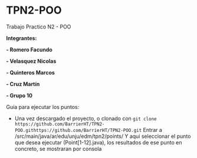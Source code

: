 # TPN2-POO

Trabajo Practico N2 - POO

**Integrantes:**

**- Romero Facundo**

**- Velasquez Nicolas**

**- Quinteros Marcos**

**- Cruz Martín**

**- Grupo 10**

Guia para ejecutar los puntos:

-   Una vez descargado el proyecto, o clonado con `git clone https://github.com/BarrierHT/TPN2-POO.githttps://github.com/BarrierHT/TPN2-POO.git`
    Entrar a /src/main/java/ar/edu/unju/edm/tpn2/points/
    Y aqui seleccionar el punto que desea ejecutar (Point[1-12].java), los resultados de ese punto en concreto, se mostraran por consola
